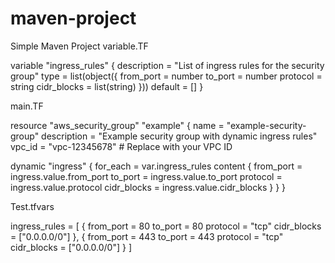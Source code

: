 # maven-project

Simple Maven Project
variable.TF


variable "ingress_rules" {
  description = "List of ingress rules for the security group"
  type = list(object({
    from_port   = number
    to_port     = number
    protocol    = string
    cidr_blocks = list(string)
  }))
  default = []
}


main.TF


resource "aws_security_group" "example" {
  name        = "example-security-group"
  description = "Example security group with dynamic ingress rules"
  vpc_id      = "vpc-12345678"  # Replace with your VPC ID

  dynamic "ingress" {
    for_each = var.ingress_rules
    content {
      from_port   = ingress.value.from_port
      to_port     = ingress.value.to_port
      protocol    = ingress.value.protocol
      cidr_blocks = ingress.value.cidr_blocks
    }
  }
}

Test.tfvars

ingress_rules = [
  {
    from_port   = 80
    to_port     = 80
    protocol    = "tcp"
    cidr_blocks = ["0.0.0.0/0"]
  },
  {
    from_port   = 443
    to_port     = 443
    protocol    = "tcp"
    cidr_blocks = ["0.0.0.0/0"]
  }
]


